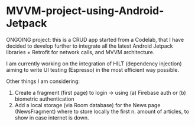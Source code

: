 # MVVM-project-using-Android-Jetpack
ONGOING project: this is a CRUD app started from a Codelab, that I have decided to develop further to integrate all the latest Android Jetpack libraries + Retrofit for network calls, and MVVM architecture.

I am currently working on the integration of HILT (dependency injection) aiming to write UI testing (Espresso)
in the most efficient way possible.

Other things I am considering:
1)  Create a fragment (first page) to login -> using (a) Firebase auth or (b) biometric authentication
2) Add a local storage (via Room database) for the News page (NewsFragment) where to store locally the first n. amount of articles,
to show in case internet is down.
